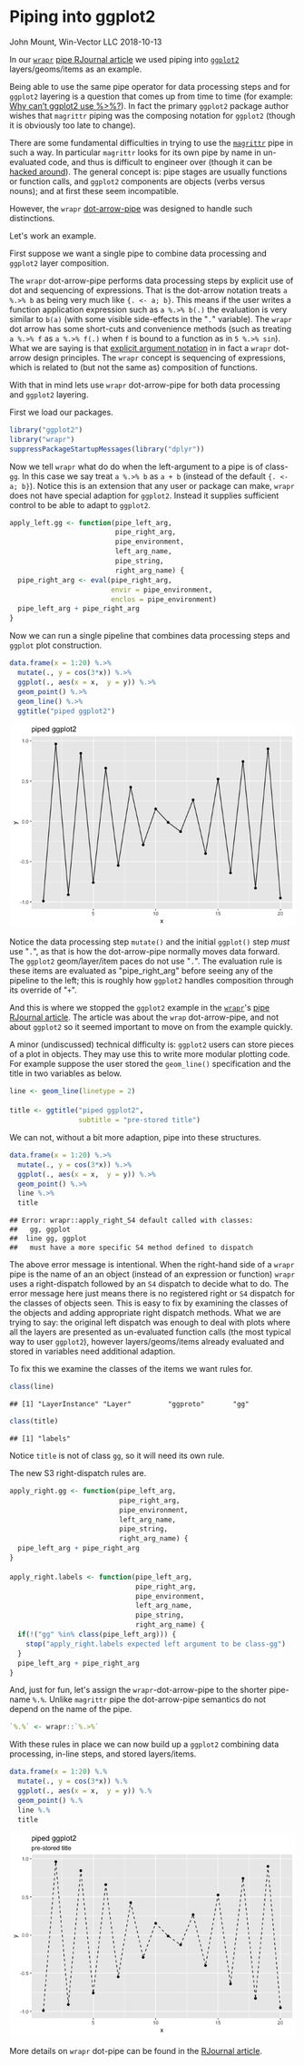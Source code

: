 Piping into ggplot2
================
John Mount, Win-Vector LLC
2018-10-13

In our [`wrapr`](https://winvector.github.io/wrapr/) [pipe RJournal article](https://journal.r-project.org/archive/2018/RJ-2018-042/index.html) we used piping into [`ggplot2`](https://CRAN.R-project.org/package=ggplot2) layers/geoms/items as an example.

Being able to use the same pipe operator for data processing steps and for `ggplot2` layering is a question that comes up from time to time (for example: [Why can’t ggplot2 use %&gt;%?](https://community.rstudio.com/t/why-cant-ggplot2-use/4372)). In fact the primary `ggplot2` package author wishes that `magrittr` piping was the composing notation for `ggplot2` (though it is obviously too late to change).

There are some fundamental difficulties in trying to use the [`magrittr`](https://CRAN.R-project.org/package=magrittr) pipe in such a way. In particular `magrittr` looks for its own pipe by name in un-evaluated code, and thus is difficult to engineer over (though it can be [hacked around](https://community.rstudio.com/t/why-cant-ggplot2-use/4372/3)). The general concept is: pipe stages are usually functions or function calls, and `ggplot2` components are objects (verbs versus nouns); and at first these seem incompatible.

However, the `wrapr` [dot-arrow-pipe](https://winvector.github.io/wrapr/reference/dot_arrow.html) was designed to handle such distinctions.

Let's work an example.

First suppose we want a single pipe to combine data processing and `ggplot2` layer composition.

The `wrapr` dot-arrow-pipe performs data processing steps by explicit use of dot and sequencing of expressions. That is the dot-arrow notation treats `a %.>% b` as being very much like `{. <- a; b}`. This means if the user writes a function application expression such as `a %.>% b(.)` the evaluation is very similar to `b(a)` (with some visible side-effects in the "`.`" variable). The `wrapr` dot arrow has some short-cuts and convenience methods (such as treating `a %.>% f` as `a %.>% f(.)` when `f` is bound to a function as in `5 %.>% sin`). What we are saying is that [explicit argument notation](http://www.win-vector.com/blog/2018/03/r-tip-make-arguments-explicit-in-magrittr-dplyr-pipelines/) in in fact a `wrapr` dot-arrow design principles. The `wrapr` concept is sequencing of expressions, which is related to (but not the same as) composition of functions.

With that in mind lets use `wrapr` dot-arrow-pipe for both data processing and `ggplot2` layering.

First we load our packages.

``` r
library("ggplot2")
library("wrapr")
suppressPackageStartupMessages(library("dplyr"))
```

Now we tell `wrapr` what do do when the left-argument to a pipe is of class-`gg`. In this case we say treat `a %.>% b` as `a + b` (instead of the default `{. <- a; b}`). Notice this is an extension that any user or package can make, `wrapr` does not have special adaption for `ggplot2`. Instead it supplies sufficient control to be able to adapt to `ggplot2`.

``` r
apply_left.gg <- function(pipe_left_arg,
                          pipe_right_arg,
                          pipe_environment,
                          left_arg_name,
                          pipe_string,
                          right_arg_name) {
  pipe_right_arg <- eval(pipe_right_arg,
                         envir = pipe_environment,
                         enclos = pipe_environment)
  pipe_left_arg + pipe_right_arg 
}
```

Now we can run a single pipeline that combines data processing steps and `ggplot` plot construction.

``` r
data.frame(x = 1:20) %.>%
  mutate(., y = cos(3*x)) %.>%
  ggplot(., aes(x = x,  y = y)) %.>%
  geom_point() %.>%
  geom_line() %.>%
  ggtitle("piped ggplot2")
```

![](ggplot2_piped_files/figure-markdown_github/unnamed-chunk-3-1.png)

Notice the data processing step `mutate()` and the initial `ggplot()` step *must* use "`.`", as that is how the dot-arrow-pipe normally moves data forward. The `ggplot2` geom/layer/item paces do not use "`.`". The evaluation rule is these items are evaluated as "pipe\_right\_arg" before seeing any of the pipeline to the left; this is roughly how `ggplot2` handles composition through its override of "`+`".

And this is where we stopped the `ggplot2` example in the [`wrapr`](https://winvector.github.io/wrapr/)'s [pipe RJournal article](https://journal.r-project.org/archive/2018/RJ-2018-042/index.html). The article was about the `wrap` dot-arrow-pipe, and not about `ggplot2` so it seemed important to move on from the example quickly.

A minor (undiscussed) technical difficulty is: `ggplot2` users can store pieces of a plot in objects. They may use this to write more modular plotting code. For example suppose the user stored the `geom_line()` specification and the title in two variables as below.

``` r
line <- geom_line(linetype = 2)

title <- ggtitle("piped ggplot2",
                 subtitle = "pre-stored title")
```

We can not, without a bit more adaption, pipe into these structures.

``` r
data.frame(x = 1:20) %.>%
  mutate(., y = cos(3*x)) %.>%
  ggplot(., aes(x = x,  y = y)) %.>%
  geom_point() %.>%
  line %.>%
  title
```

    ## Error: wrapr::apply_right_S4 default called with classes:
    ##   gg, ggplot 
    ##  line gg, ggplot 
    ##   must have a more specific S4 method defined to dispatch

The above error message is intentional. When the right-hand side of a `wrapr` pipe is the name of an an object (instead of an expression or function) `wrapr` uses a right-dispatch followed by an `S4` dispatch to decide what to do. The error message here just means there is no registered right or `S4` dispatch for the classes of objects seen. This is easy to fix by examining the classes of the objects and adding appropriate right dispatch methods. What we are trying to say: the original left dispatch was enough to deal with plots where all the layers are presented as un-evaluated function calls (the most typical way to user `ggplot2`), however layers/geoms/items already evaluated and stored in variables need additional adaption.

To fix this we examine the classes of the items we want rules for.

``` r
class(line)
```

    ## [1] "LayerInstance" "Layer"         "ggproto"       "gg"

``` r
class(title)
```

    ## [1] "labels"

Notice `title` is not of class `gg`, so it will need its own rule.

The new S3 right-dispatch rules are.

``` r
apply_right.gg <- function(pipe_left_arg,
                           pipe_right_arg,
                           pipe_environment,
                           left_arg_name,
                           pipe_string,
                           right_arg_name) {
  pipe_left_arg + pipe_right_arg 
}

apply_right.labels <- function(pipe_left_arg,
                               pipe_right_arg,
                               pipe_environment,
                               left_arg_name,
                               pipe_string,
                               right_arg_name) {
  if(!("gg" %in% class(pipe_left_arg))) {
    stop("apply_right.labels expected left argument to be class-gg")
  }
  pipe_left_arg + pipe_right_arg 
}
```

And, just for fun, let's assign the `wrapr`-dot-arrow-pipe to the shorter pipe-name `%.%`. Unlike `magrittr` pipe the dot-arrow-pipe semantics do not depend on the name of the pipe.

``` r
`%.%` <- wrapr::`%.>%`
```

With these rules in place we can now build up a `ggplot2` combining data processing, in-line steps, and stored layers/items.

``` r
data.frame(x = 1:20) %.%
  mutate(., y = cos(3*x)) %.%
  ggplot(., aes(x = x,  y = y)) %.%
  geom_point() %.%
  line %.%
  title
```

![](ggplot2_piped_files/figure-markdown_github/unnamed-chunk-9-1.png)

More details on `wrapr` dot-pipe can be found in the [RJournal article](https://journal.r-project.org/archive/2018/RJ-2018-042/index.html).

